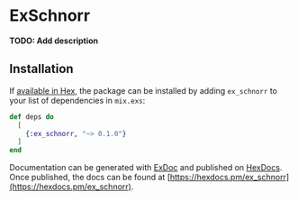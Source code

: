 # ExSchnorr

**TODO: Add description**

## Installation

If [available in Hex](https://hex.pm/docs/publish), the package can be installed
by adding `ex_schnorr` to your list of dependencies in `mix.exs`:

```elixir
def deps do
  [
    {:ex_schnorr, "~> 0.1.0"}
  ]
end
```

Documentation can be generated with [ExDoc](https://github.com/elixir-lang/ex_doc)
and published on [HexDocs](https://hexdocs.pm). Once published, the docs can
be found at [https://hexdocs.pm/ex_schnorr](https://hexdocs.pm/ex_schnorr).

